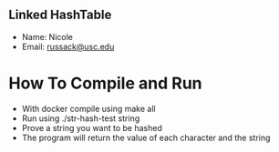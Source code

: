 ## Linked HashTable
- Name: Nicole
- Email: russack@usc.edu
  
# How To Compile and Run
- With docker compile using make all
- Run using ./str-hash-test string
- Prove a string you want to be hashed
- The program will return the value of each character and the string
